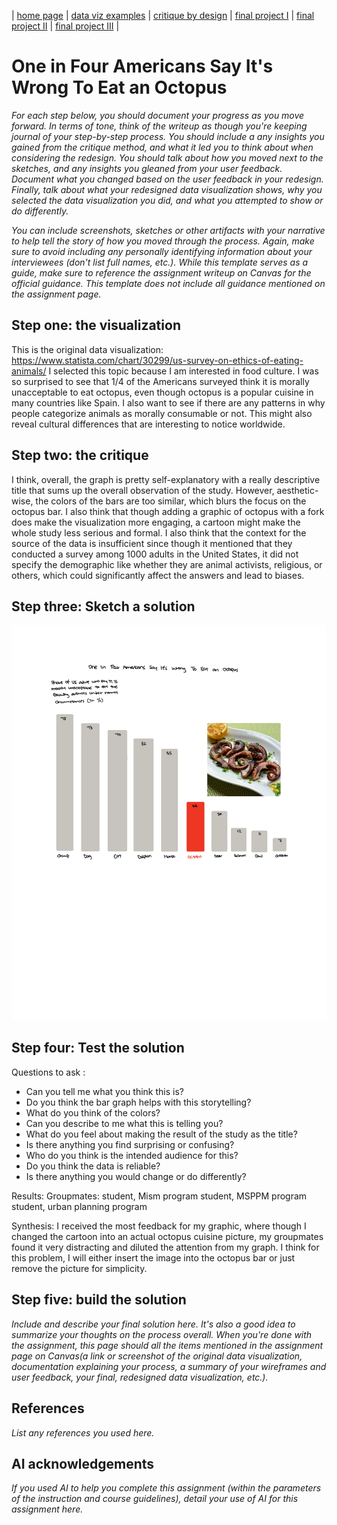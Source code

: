 | [home page](https://cmustudent.github.io/tswd-portfolio-templates/) | [data viz examples](dataviz-examples) | [critique by design](critique-by-design) | [final project I](final-project-part-one) | [final project II](final-project-part-two) | [final project III](final-project-part-three) |

# One in Four Americans Say It's Wrong To Eat an Octopus


_For each step below, you should document your progress as you move forward.  In terms of tone, think of the writeup as though you're keeping journal of your step-by-step process.   You should include a any insights you gained from the critique method, and what it led you to think about when considering the redesign.  You should talk about how you moved next to the sketches, and any insights you gleaned from your user feedback.  Document what you changed based on the user feedback in your redesign.  Finally, talk about what your redesigned data visualization shows, why you selected the data visualization you did, and what you attempted to show or do differently._

_You can include screenshots, sketches or other artifacts with your narrative to help tell the story of how you moved through the process.  Again, make sure to avoid including any personally identifying information about your interviewees (don't list full names, etc.).  While this template serves as a guide, make sure to reference the assignment writeup on Canvas for the official guidance.  This template does not include all guidance mentioned on the assignment page._

## Step one: the visualization


This is the original data visualization: https://www.statista.com/chart/30299/us-survey-on-ethics-of-eating-animals/
I selected this topic because I am interested in food culture. I was so surprised to see that 1/4 of the Americans surveyed think it is morally unacceptable to eat octopus, even though octopus is a popular cuisine in many countries like Spain. I also want to see if there are any patterns in why people categorize animals as morally consumable or not. This might also reveal cultural differences that are interesting to notice worldwide.



## Step two: the critique
I think, overall, the graph is pretty self-explanatory with a really descriptive title that sums up the overall observation of the study. However, aesthetic-wise, the colors of the bars are too similar, which blurs the focus on the octopus bar. I also think that though adding a graphic of octopus with a fork does make the visualization more engaging, a cartoon might make the whole study less serious and formal. I also think that the context for the source of the data is insufficient since though it mentioned that they conducted a survey among 1000 adults in the United States, it did not specify the demographic like whether they are animal activists, religious, or others, which could significantly affect the answers and lead to biases. 


## Step three: Sketch a solution

<img src="redesign.jpg"/>

## Step four: Test the solution

Questions to ask : 

- Can you tell me what you think this is?
- Do you think the bar graph helps with this storytelling?
- What do you think of the colors?
- Can you describe to me what this is telling you?
- What do you feel about making the result of the study as the title?
- Is there anything you find surprising or confusing?
- Who do you think is the intended audience for this?
- Do you think the data is reliable?
- Is there anything you would change or do differently?

Results: 
Groupmates:
student, Mism program
student, MSPPM program
student, urban planning program

Synthesis: 
I received the most feedback for my graphic, where though I changed the cartoon into an actual octopus cuisine picture, my groupmates found it very distracting and diluted the attention from my graph. I think for this problem, I will either insert the image into the octopus bar or just remove the picture for simplicity.


## Step five: build the solution

_Include and describe your final solution here. It's also a good idea to summarize your thoughts on the process overall. When you're done with the assignment, this page should all the items mentioned in the assignment page on Canvas(a link or screenshot of the original data visualization, documentation explaining your process, a summary of your wireframes and user feedback, your final, redesigned data visualization, etc.)._

## References
_List any references you used here._

## AI acknowledgements
_If you used AI to help you complete this assignment (within the parameters of the instruction and course guidelines), detail your use of AI for this assignment here._

